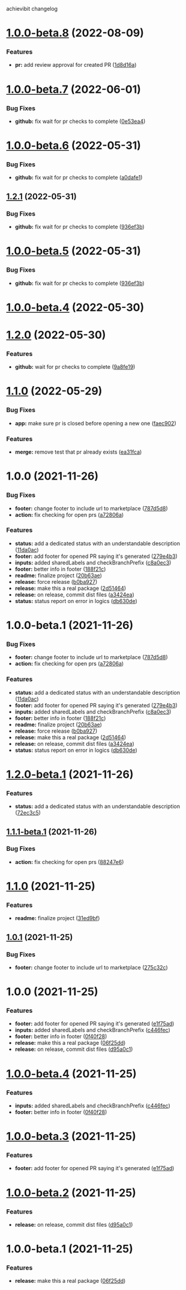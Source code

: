 achievibit changelog

# [1.0.0-beta.8](https://github.com/kibibit/gitflow-hotfix/compare/v1.0.0-beta.7...v1.0.0-beta.8) (2022-08-09)


### Features

* **pr:** add review approval for created PR ([1d8d16a](https://github.com/kibibit/gitflow-hotfix/commit/1d8d16aee7162f76bdab5f6412a260404d5e2136))

# [1.0.0-beta.7](https://github.com/kibibit/gitflow-hotfix/compare/v1.0.0-beta.6...v1.0.0-beta.7) (2022-06-01)


### Bug Fixes

* **github:** fix wait for pr checks to complete ([0e53ea4](https://github.com/kibibit/gitflow-hotfix/commit/0e53ea4dffe96cfb0990e36f23d2a851ed22e3a8))

# [1.0.0-beta.6](https://github.com/kibibit/gitflow-hotfix/compare/v1.0.0-beta.5...v1.0.0-beta.6) (2022-05-31)


### Bug Fixes

* **github:** fix wait for pr checks to complete ([a0dafe1](https://github.com/kibibit/gitflow-hotfix/commit/a0dafe13ebefe0f22029b99ed2501d89f3896b85))

## [1.2.1](https://github.com/kibibit/gitflow-hotfix/compare/v1.2.0...v1.2.1) (2022-05-31)


### Bug Fixes

* **github:** fix wait for pr checks to complete ([936ef3b](https://github.com/kibibit/gitflow-hotfix/commit/936ef3bd395891295d9f8c5458912dae6abc9b77))

# [1.0.0-beta.5](https://github.com/kibibit/gitflow-hotfix/compare/v1.0.0-beta.4...v1.0.0-beta.5) (2022-05-31)


### Bug Fixes

* **github:** fix wait for pr checks to complete ([936ef3b](https://github.com/kibibit/gitflow-hotfix/commit/936ef3bd395891295d9f8c5458912dae6abc9b77))

# [1.0.0-beta.4](https://github.com/kibibit/gitflow-hotfix/compare/v1.0.0-beta.3...v1.0.0-beta.4) (2022-05-30)


# [1.2.0](https://github.com/kibibit/gitflow-hotfix/compare/v1.1.0...v1.2.0) (2022-05-30)


### Features

* **github:** wait for pr checks to complete ([9a8fe19](https://github.com/kibibit/gitflow-hotfix/commit/9a8fe1942eb1f7fcaf94166ed123128bd4631ac1))

# [1.1.0](https://github.com/kibibit/gitflow-hotfix/compare/v1.0.0...v1.1.0) (2022-05-29)


### Bug Fixes

* **app:** make sure pr is closed before opening a new one ([faec902](https://github.com/kibibit/gitflow-hotfix/commit/faec9026d7e67997fefa6a1f78f14e984b8f31a8))


### Features

* **merge:** remove test that pr already exists ([ea31fca](https://github.com/kibibit/gitflow-hotfix/commit/ea31fca074b92416d7c709d33d9b7650d6ed677a))

# 1.0.0 (2021-11-26)


### Bug Fixes

* **footer:** change footer to include url to marketplace ([787d5d8](https://github.com/kibibit/gitflow-hotfix/commit/787d5d8f42313d28efb20e472d1a56f4bbfdb9df))
* **action:** fix checking for open prs ([a72806a](https://github.com/kibibit/gitflow-hotfix/commit/a72806a48028a50670dce527ea48afe25708fd9d))


### Features

* **status:** add a dedicated status with an understandable description ([11da0ac](https://github.com/kibibit/gitflow-hotfix/commit/11da0acd4097bec61bc405ddb812010508352eea))
* **footer:** add footer for opened PR saying it's generated ([279e4b3](https://github.com/kibibit/gitflow-hotfix/commit/279e4b3567923755d5a4793584cb4129cecf5432))
* **inputs:** added sharedLabels and checkBranchPrefix ([c8a0ec3](https://github.com/kibibit/gitflow-hotfix/commit/c8a0ec3d59d9250377adeb7ce352046794205ace))
* **footer:** better info in footer ([188f21c](https://github.com/kibibit/gitflow-hotfix/commit/188f21c6718983f7e044437bdd9d46beb68afbca))
* **readme:** finalize project ([20b63ae](https://github.com/kibibit/gitflow-hotfix/commit/20b63ae3df4e6cdf36527621f75c1755c541bc2e))
* **release:** force release ([b0ba927](https://github.com/kibibit/gitflow-hotfix/commit/b0ba92727cdacbf68c46fccfed2a5fbb5af87e93))
* **release:** make this a real package ([2d51464](https://github.com/kibibit/gitflow-hotfix/commit/2d5146484bd98d2a1b43c6461a5d9b51d5a5cd10))
* **release:** on release, commit dist files ([a3424ea](https://github.com/kibibit/gitflow-hotfix/commit/a3424ea34b6a29ce0255cf60ef76cb6bfdc5d633))
* **status:** status report on error in logics ([db630de](https://github.com/kibibit/gitflow-hotfix/commit/db630deae9b23f3ae6741abf0d8ce6228c968770))

# 1.0.0-beta.1 (2021-11-26)


### Bug Fixes

* **footer:** change footer to include url to marketplace ([787d5d8](https://github.com/kibibit/gitflow-hotfix/commit/787d5d8f42313d28efb20e472d1a56f4bbfdb9df))
* **action:** fix checking for open prs ([a72806a](https://github.com/kibibit/gitflow-hotfix/commit/a72806a48028a50670dce527ea48afe25708fd9d))


### Features

* **status:** add a dedicated status with an understandable description ([11da0ac](https://github.com/kibibit/gitflow-hotfix/commit/11da0acd4097bec61bc405ddb812010508352eea))
* **footer:** add footer for opened PR saying it's generated ([279e4b3](https://github.com/kibibit/gitflow-hotfix/commit/279e4b3567923755d5a4793584cb4129cecf5432))
* **inputs:** added sharedLabels and checkBranchPrefix ([c8a0ec3](https://github.com/kibibit/gitflow-hotfix/commit/c8a0ec3d59d9250377adeb7ce352046794205ace))
* **footer:** better info in footer ([188f21c](https://github.com/kibibit/gitflow-hotfix/commit/188f21c6718983f7e044437bdd9d46beb68afbca))
* **readme:** finalize project ([20b63ae](https://github.com/kibibit/gitflow-hotfix/commit/20b63ae3df4e6cdf36527621f75c1755c541bc2e))
* **release:** force release ([b0ba927](https://github.com/kibibit/gitflow-hotfix/commit/b0ba92727cdacbf68c46fccfed2a5fbb5af87e93))
* **release:** make this a real package ([2d51464](https://github.com/kibibit/gitflow-hotfix/commit/2d5146484bd98d2a1b43c6461a5d9b51d5a5cd10))
* **release:** on release, commit dist files ([a3424ea](https://github.com/kibibit/gitflow-hotfix/commit/a3424ea34b6a29ce0255cf60ef76cb6bfdc5d633))
* **status:** status report on error in logics ([db630de](https://github.com/kibibit/gitflow-hotfix/commit/db630deae9b23f3ae6741abf0d8ce6228c968770))

# [1.2.0-beta.1](https://github.com/kibibit/gitflow-hotfix/compare/v1.1.1-beta.1...v1.2.0-beta.1) (2021-11-26)


### Features

* **status:** add a dedicated status with an understandable description ([72ec3c5](https://github.com/kibibit/gitflow-hotfix/commit/72ec3c55d8d8a8a4c0fb9ba7316d371dc72cb0df))

## [1.1.1-beta.1](https://github.com/kibibit/gitflow-hotfix/compare/v1.1.0...v1.1.1-beta.1) (2021-11-26)


### Bug Fixes

* **action:** fix checking for open prs ([88247e6](https://github.com/kibibit/gitflow-hotfix/commit/88247e695cda78dabec5968f0da6d41b712bc9ae))

# [1.1.0](https://github.com/kibibit/gitflow-hotfix/compare/v1.0.1...v1.1.0) (2021-11-25)


### Features

* **readme:** finalize project ([31ed9bf](https://github.com/kibibit/gitflow-hotfix/commit/31ed9bf5232e71c642288f4e6e8dc25b014f8524))

## [1.0.1](https://github.com/kibibit/gitflow-hotfix/compare/v1.0.0...v1.0.1) (2021-11-25)


### Bug Fixes

* **footer:** change footer to include url to marketplace ([275c32c](https://github.com/kibibit/gitflow-hotfix/commit/275c32c49195c0d2123431868d12b3c81abbf962))

# 1.0.0 (2021-11-25)


### Features

* **footer:** add footer for opened PR saying it's generated ([e1f75ad](https://github.com/kibibit/gitflow-hotfix/commit/e1f75ad82d283ad82254bfa0e8ae7804a1a82fb0))
* **inputs:** added sharedLabels and checkBranchPrefix ([c446fec](https://github.com/kibibit/gitflow-hotfix/commit/c446feca88f131d6afca8004ae32a48d596489eb))
* **footer:** better info in footer ([0f40f28](https://github.com/kibibit/gitflow-hotfix/commit/0f40f2868ab033903b3b74594f8a4e650bed57d9))
* **release:** make this a real package ([06f25dd](https://github.com/kibibit/gitflow-hotfix/commit/06f25dd1125dc8c4c1af7269cc6cc2089f20e57e))
* **release:** on release, commit dist files ([d95a0c1](https://github.com/kibibit/gitflow-hotfix/commit/d95a0c18d56f83ee32fab7f02c476ad3934eeb81))

# [1.0.0-beta.4](https://github.com/kibibit/gitflow-hotfix/compare/v1.0.0-beta.3...v1.0.0-beta.4) (2021-11-25)


### Features

* **inputs:** added sharedLabels and checkBranchPrefix ([c446fec](https://github.com/kibibit/gitflow-hotfix/commit/c446feca88f131d6afca8004ae32a48d596489eb))
* **footer:** better info in footer ([0f40f28](https://github.com/kibibit/gitflow-hotfix/commit/0f40f2868ab033903b3b74594f8a4e650bed57d9))

# [1.0.0-beta.3](https://github.com/kibibit/gitflow-hotfix/compare/v1.0.0-beta.2...v1.0.0-beta.3) (2021-11-25)


### Features

* **footer:** add footer for opened PR saying it's generated ([e1f75ad](https://github.com/kibibit/gitflow-hotfix/commit/e1f75ad82d283ad82254bfa0e8ae7804a1a82fb0))

# [1.0.0-beta.2](https://github.com/kibibit/gitflow-hotfix/compare/v1.0.0-beta.1...v1.0.0-beta.2) (2021-11-25)


### Features

* **release:** on release, commit dist files ([d95a0c1](https://github.com/kibibit/gitflow-hotfix/commit/d95a0c18d56f83ee32fab7f02c476ad3934eeb81))

# 1.0.0-beta.1 (2021-11-25)


### Features

* **release:** make this a real package ([06f25dd](https://github.com/kibibit/gitflow-hotfix/commit/06f25dd1125dc8c4c1af7269cc6cc2089f20e57e))
